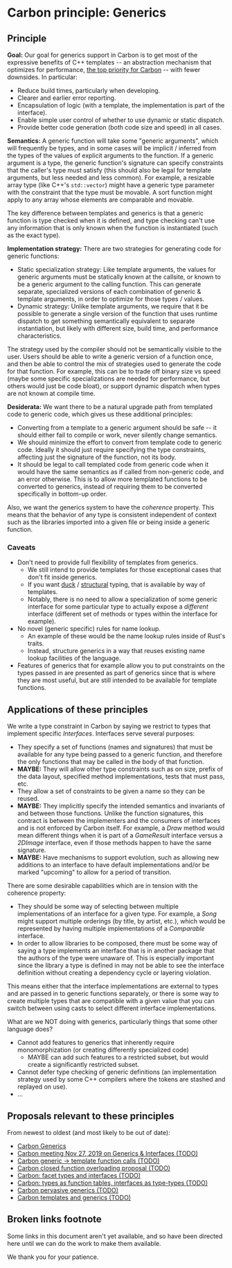 <!--
Part of the Carbon Language project, under the Apache License v2.0 with LLVM
Exceptions. See /LICENSE for license information.
SPDX-License-Identifier: Apache-2.0 WITH LLVM-exception
-->

# Carbon principle: Generics

## Principle

**Goal:** Our goal for generics support in Carbon is to get most of the
expressive benefits of C++ templates -- an abstraction mechanism that optimizes
for performance,
[the top priority for Carbon](https://github.com/jonmeow/carbon-lang/blob/proposal-goals/docs/project/goals.md#performance-critical-software)
-- with fewer downsides. In particular:

-   Reduce build times, particularly when developing.
-   Clearer and earlier error reporting.
-   Encapsulation of logic (with a template, the implementation is part of the
    interface).
-   Enable simple user control of whether to use dynamic or static dispatch.
-   Provide better code generation (both code size and speed) in all cases.

**Semantics:** A generic function will take some "generic arguments", which will
frequently be types, and in some cases will be implicit / inferred from the
types of the values of explicit arguments to the function. If a generic argument
is a type, the generic function's signature can specify constraints that the
caller's type must satisfy (this should also be legal for template arguments,
but less needed and less common). For example, a resizable array type (like
C++'s `std::vector`) might have a generic type parameter with the constraint
that the type must be movable. A sort function might apply to any array whose
elements are comparable and movable.

The key difference between templates and generics is that a generic function is
type checked when it is defined, and type checking can't use any information
that is only known when the function is instantiated (such as the exact type).

**Implementation strategy:** There are two strategies for generating code for
generic functions:

-   Static specialization strategy: Like template arguments, the values for
    generic arguments must be statically known at the callsite, or known to be a
    generic argument to the calling function. This can generate separate,
    specialized versions of each combination of generic & template arguments, in
    order to optimize for those types / values.
-   Dynamic strategy: Unlike template arguments, we require that it be possible
    to generate a single version of the function that uses runtime dispatch to
    get something semantically equivalent to separate instantiation, but likely
    with different size, build time, and performance characteristics.

The strategy used by the compiler should not be semantically visible to the
user. Users should be able to write a generic version of a function once, and
then be able to control the mix of strategies used to generate the code for that
function. For example, this can be to trade off binary size vs speed (maybe some
specific specializations are needed for performance, but others would just be
code bloat), or support dynamic dispatch when types are not known at compile
time.

**Desiderata:** We want there to be a natural upgrade path from templated code
to generic code, which gives us these additional principles:

-   Converting from a template to a generic argument should be safe -- it should
    either fail to compile or work, never silently change semantics.
-   We should minimize the effort to convert from template code to generic code.
    Ideally it should just require specifying the type constraints, affecting
    just the signature of the function, not its body.
-   It should be legal to call templated code from generic code when it would
    have the same semantics as if called from non-generic code, and an error
    otherwise. This is to allow more templated functions to be converted to
    generics, instead of requiring them to be converted specifically in
    bottom-up order.

Also, we want the generics system to have the _coherence_ property. This means
that the behavior of any type is consistent independent of context such as the
libraries imported into a given file or being inside a generic function.

### Caveats

-   Don't need to provide full flexibility of templates from generics.
    -   We still intend to provide templates for those exceptional cases that
        don't fit inside generics.
    -   If you want [duck](https://en.wikipedia.org/wiki/Duck_typing) /
        [structural](https://en.wikipedia.org/wiki/Structural_type_system)
        typing, that is available by way of templates.
    -   Notably, there is no need to allow a specialization of some generic
        interface for some particular type to actually expose a _different_
        interface (different set of methods or types within the interface for
        example).
-   No novel (generic specific) rules for name lookup.
    -   An example of these would be the name lookup rules inside of Rust's
        traits.
    -   Instead, structure generics in a way that reuses existing name lookup
        facilities of the language.
-   Features of generics that for example allow you to put constraints on the
    types passed in are presented as part of generics since that is where they
    are most useful, but are still intended to be available for template
    functions.

## Applications of these principles

We write a type constraint in Carbon by saying we restrict to types that
implement specific _Interfaces_. Interfaces serve several purposes:

-   They specify a set of functions (names and signatures) that must be
    available for any type being passed to a generic function, and therefore the
    only functions that may be called in the body of that function.
-   **MAYBE:** They will allow other type constraints such as on size, prefix of
    the data layout, specified method implementations, tests that must pass,
    etc.
-   They allow a set of constraints to be given a name so they can be reused.
-   **MAYBE:** They implicitly specify the intended semantics and invariants of
    and between those functions. Unlike the function signatures, this contract
    is between the implementers and the consumers of interfaces and is not
    enforced by Carbon itself. For example, a _Draw_ method would mean different
    things when it is part of a _GameResult_ interface versus a _2DImage_
    interface, even if those methods happen to have the same signature.
-   **MAYBE:** Have mechanisms to support evolution, such as allowing new
    additions to an interface to have default implementations and/or be marked
    "upcoming" to allow for a period of transition.

There are some desirable capabilities which are in tension with the coherence
property:

-   They should be some way of selecting between multiple implementations of an
    interface for a given type. For example, a _Song_ might support multiple
    orderings (by title, by artist, etc.), which would be represented by having
    multiple implementations of a _Comparable_ interface.
-   In order to allow libraries to be composed, there must be some way of saying
    a type implements an interface that is in another package that the authors
    of the type were unaware of. This is especially important since the library
    a type is defined in may not be able to see the interface definition without
    creating a dependency cycle or layering violation.

This means either that the interface implementations are external to types and
are passed in to generic functions separately, or there is some way to create
multiple types that are compatible with a given value that you can switch
between using casts to select different interface implementations.

What are we NOT doing with generics, particularly things that some other
language does?

-   Cannot add features to generics that inherently require monomorphization (or
    creating differently specialized code)
    -   MAYBE can add such features to a restricted subset, but would create a
        significantly restricted subset.
-   Cannot defer type checking of generic definitions (an implementation
    strategy used by some C++ compilers where the tokens are stashed and
    replayed on use).
-   ...

## Proposals relevant to these principles

From newest to oldest (and most likely to be out of date):

-   [Carbon Generics](https://github.com/josh11b/carbon-lang/blob/generics-docs/docs/designs/generics-overview.md)
-   [Carbon meeting Nov 27, 2019 on Generics & Interfaces (TODO)](#broken-links-footnote)<!-- T:Carbon meeting Nov 27, 2019 on Generics & Interfaces -->
-   [Carbon generic -> template function calls (TODO)](#broken-links-footnote)<!-- T:Carbon generic -> template function calls -->
-   [Carbon closed function overloading proposal (TODO)](#broken-links-footnote)<!-- T:Carbon closed function overloading proposal -->
-   [Carbon: facet types and interfaces (TODO)](#broken-links-footnote)<!-- T:Carbon: facet types and interfaces --><!-- A:#heading=h.cg5jp928f02n -->
-   [Carbon: types as function tables, interfaces as type-types (TODO)](#broken-links-footnote)<!-- T:Carbon: types as function tables, interfaces as type-types -->
-   [Carbon pervasive generics (TODO)](#broken-links-footnote)<!-- T:Carbon pervasive generics -->
-   [Carbon templates and generics (TODO)](#broken-links-footnote)<!-- T:Carbon templates and generics -->

## Broken links footnote

Some links in this document aren't yet available, and so have been directed here
until we can do the work to make them available.

We thank you for your patience.
